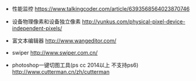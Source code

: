 * 性能监控 https://www.talkingcoder.com/article/6393568564023870746

* 设备物理像素和设备独立像素 http://yunkus.com/physical-pixel-device-independent-pixels/

* 富文本编辑器 http://www.wangeditor.com/

* swiper http://www.swiper.com.cn/

* photoshop一键切图工具(ps cc 2014以上 不支持ps6) http://www.cutterman.cn/zh/cutterman
